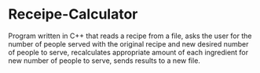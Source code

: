 # Receipe-Calculator
Program written in C++ that reads a recipe from a file, asks the user for the number of people served with the original recipe and new desired number of people to serve, recalculates appropriate amount of each ingredient for new number of people to serve, sends results to a new file.
